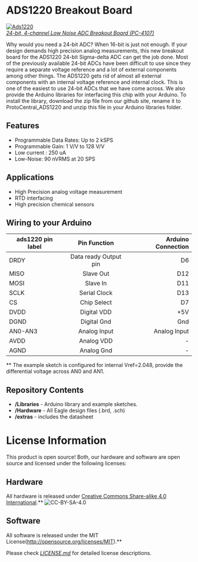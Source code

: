 ADS1220 Breakout Board
=======================

[![Ads1220](https://www.protocentral.com/3823-thickbox_default/ads1220-24-bit-4-channel-low-noise-adc-breakout-board.jpg)  
*24-bit, 4-channel Low Noise ADC Breakout Board (PC-4107)*](https://www.protocentral.com/analog-adc-boards/773-ads1220-24-bit-4-channel-low-noise-adc-breakout-board.html)

Why would you need a 24-bit ADC? When 16-bit is just not enough. 
If your design demands high precision analog measurements, this new breakout board for the ADS1220 24-bit Sigma-delta ADC can get the job done.
Most of the previously available 24-bit ADCs have been difficult to use since they require a separate voltage reference and a lot of external components among other things. The ADS1220 gets rid of almost all external components with an internal voltage reference and internal clock. This is one of the easiest to use 24-bit ADCs that we have come across. 
We also provide the Arduino libraries for interfacing this chip with your Arduino. To install the library, download the zip file from our github site, rename it to ProtoCentral_ADS1220 and unzip this file in your Arduino libraries folder.

Features
---------
* Programmable Data Rates: Up to 2 kSPS
* Programmable Gain: 1 V/V to 128 V/V
* Low current : 250 uA
* Low-Noise: 90 nVRMS at 20 SPS

Applications
-------------
* High Precision analog voltage measurement
* RTD interfacing
* High precision chemical sensors

Wiring to your Arduino
----------------------
|ads1220 pin label| Pin Function         |Arduino Connection|
|-----------------|:--------------------:|-----------------:|
| DRDY            | Data ready Output pin|  D6              |             
| MISO            | Slave Out            |  D12             |
| MOSI            | Slave In             |  D11             |
| SCLK            | Serial Clock         |  D13             |
| CS              | Chip Select          |  D7              |
| DVDD            | Digital VDD          |  +5V             |
| DGND            | Digital Gnd          |  Gnd             |
| AN0-AN3         | Analog Input         |  Analog Input    |
| AVDD            | Analog VDD           |  -               |
| AGND            | Analog Gnd           |  -               |
  
  ** The example sketch is configured for internal Vref=2.048, provide the differential voltage across AN0 and AN1.
  

Repository Contents
-------------------
* **/Libraries** - Arduino library and example sketches.
* **/Hardware** - All Eagle design files (.brd, .sch)
* **/extras** - includes the datasheet
 

License Information
===================
This product is open source! Both, our hardware and software are open source and licensed under the following licenses:

Hardware
---------
All hardware is released under [Creative Commons Share-alike 4.0 International](http://creativecommons.org/licenses/by-sa/4.0/).**
![CC-BY-SA-4.0](https://i.creativecommons.org/l/by-sa/4.0/88x31.png)

Software
--------
All software is released under the MIT License(http://opensource.org/licenses/MIT).**

Please check [*LICENSE.md*](LICENSE.md) for detailed license descriptions.
